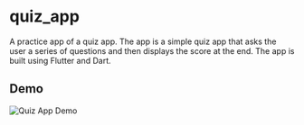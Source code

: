 # quiz_app

A practice app of a quiz app. The app is a simple quiz app that asks the user a series of questions and then displays the score at the end. The app is built using Flutter and Dart.

## Demo

![Quiz App Demo](quiz_app.gif)
